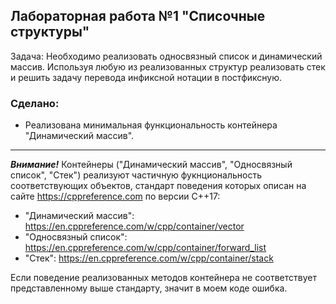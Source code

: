 ## Лабораторная работа №1 "Списочные структуры"
Задача: Необходимо реализовать односвязный список и динамический массив. Используя любую из реализованных структур реализовать стек и решить задачу перевода инфиксной нотации в постфиксную.
### Сделано:
+ Реализована минимальная функциональность контейнера "Динамический массив".
---
***Внимание!*** Контейнеры ("Динамический массив", "Односвязный список", "Стек") реализуют частичную фукнциональность соответствующих объектов, стандарт поведения которых описан на сайте https://cppreference.com по версии C++17: 
+ "Динамический массив": https://en.cppreference.com/w/cpp/container/vector
+ "Односвязный список": https://en.cppreference.com/w/cpp/container/forward_list
+ "Стек": https://en.cppreference.com/w/cpp/container/stack
<Enter>
Если поведение реализованных методов контейнера не соответствует представленному выше стандарту, значит в моем коде ошибка.